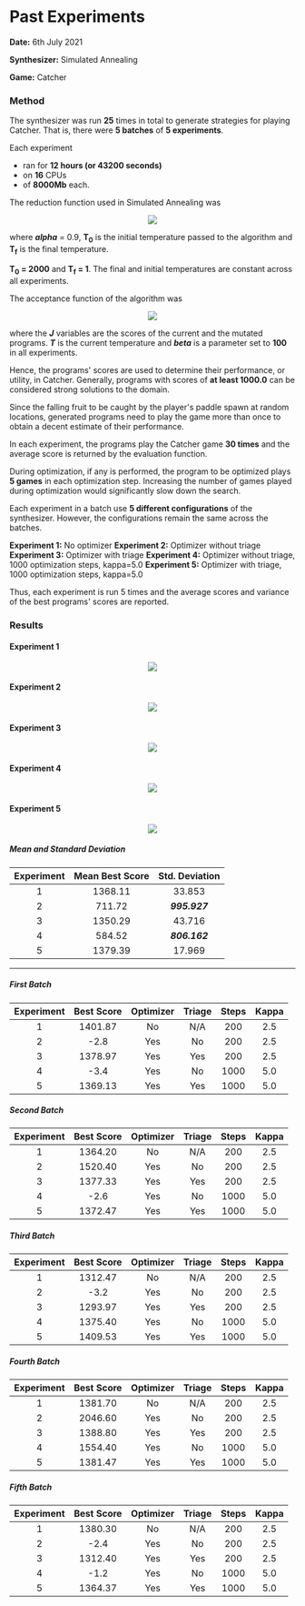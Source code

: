 # Past Experiments

**Date:** 6th July 2021

**Synthesizer:** Simulated Annealing

**Game:** Catcher

### Method

The synthesizer was run **25** times in total to generate strategies for playing Catcher. That is, there were **5 batches** of **5 experiments**.

Each experiment
* ran for **12 hours (or 43200 seconds)**
* on **16** CPUs
* of **8000Mb** each.

The reduction function used in Simulated Annealing was

<div align='center'>
    <img src='http://www.sciweavers.org/upload/Tex2Img_1625602607/render.png' />
</div>

where ***alpha*** = 0.9, **T<sub>0</sub>** is the initial temperature passed to the algorithm and **T<sub>f</sub>** is the final temperature.

**T<sub>0</sub> = 2000** and **T<sub>f</sub> = 1**. The final and initial temperatures are constant across all experiments.

The acceptance function of the algorithm was

<div align='center'>
    <img src='http://www.sciweavers.org/upload/Tex2Img_1625604021/render.png'>
</div>

where the ***J*** variables are the scores of the current and the mutated programs. ***T*** is the current temperature and ***beta*** is a parameter set to **100** in all experiments.

Hence, the programs' scores are used to determine their performance, or utility, in Catcher. Generally, programs with scores of **at least 1000.0** can be considered strong solutions to the domain.

Since the falling fruit to be caught by the player's paddle spawn at random locations, generated programs need to play the game more than once to obtain a decent estimate of their performance.

In each experiment, the programs play the Catcher game **30 times** and the average score is returned by the evaluation function. 

During optimization, if any is performed, the program to be optimized plays **5 games** in each optimization step. Increasing the number of games played during optimization would significantly slow down the search.

Each experiment in a batch use **5 different configurations** of the synthesizer. However, the configurations remain the same across the batches.

**Experiment 1:** No optimizer
**Experiment 2:** Optimizer without triage
**Experiment 3:** Optimizer with triage
**Experiment 4:** Optimizer without triage, 1000 optimization steps, kappa=5.0
**Experiment 5:** Optimizer with triage, 1000 optimization steps, kappa=5.0

Thus, each experiment is run 5 times and the average scores and variance of the best programs' scores are reported.

### Results

#### Experiment 1

<div align='center'>
    <img src='https://github.com/olivier-vadiaval/PyGames-synthesis/blob/main/graph_no_optimizer.png?raw=true' />
</div>

#### Experiment 2

<div align='center'>
    <img src='https://github.com/olivier-vadiaval/PyGames-synthesis/blob/main/graph_optimizer_no_triage.png?raw=true' />
</div>

#### Experiment 3

<div align='center'>
    <img src='https://github.com/olivier-vadiaval/PyGames-synthesis/blob/main/graph_optimizer_triage.png?raw=true' />
</div>

#### Experiment 4

<div align='center'>
    <img src='https://github.com/olivier-vadiaval/PyGames-synthesis/blob/main/graph_optimizer_no_triage_1000_iter_5_kappa.png?raw=true' />
</div>

#### Experiment 5

<div align='center'>
    <img src='https://github.com/olivier-vadiaval/PyGames-synthesis/blob/main/graph_optimizer_triage_1000_iter_5_kappa.png?raw=true' />
</div>

##### Mean and Standard Deviation

| Experiment | Mean Best Score | Std. Deviation |
|:----------:|:---------------:|:--------------:|
|      1     |     1368.11     |     33.853     |
|      2     |      711.72     | ***995.927***  |
|      3     |     1350.29     |     43.716     |
|      4     |      584.52     | ***806.162***  |
|      5     |     1379.39     |     17.969     |

___

##### First Batch

| Experiment | Best Score | Optimizer | Triage | Steps | Kappa |
|:----------:|:----------:|:---------:|:------:|:-----:|:-----:|
|      1     |   1401.87  |    No     |   N/A  |  200  |  2.5  |
|      2     |    -2.8    |    Yes    |   No   |  200  |  2.5  |
|      3     |   1378.97  |    Yes    |   Yes  |  200  |  2.5  |
|      4     |    -3.4    |    Yes    |   No   |  1000 |  5.0  |
|      5     |   1369.13  |    Yes    |   Yes  |  1000 |  5.0  |

##### Second Batch

| Experiment | Best Score | Optimizer | Triage | Steps | Kappa |
|:----------:|:----------:|:---------:|:------:|:-----:|:-----:|
|      1     |   1364.20  |    No     |   N/A  |  200  |  2.5  |
|      2     |   1520.40  |    Yes    |   No   |  200  |  2.5  |
|      3     |   1377.33  |    Yes    |   Yes  |  200  |  2.5  |
|      4     |    -2.6    |    Yes    |   No   |  1000 |  5.0  |
|      5     |   1372.47  |    Yes    |   Yes  |  1000 |  5.0  |

##### Third Batch

| Experiment | Best Score | Optimizer | Triage | Steps | Kappa |
|:----------:|:----------:|:---------:|:------:|:-----:|:-----:|
|      1     |   1312.47  |    No     |   N/A  |  200  |  2.5  |
|      2     |    -3.2    |    Yes    |   No   |  200  |  2.5  |
|      3     |   1293.97  |    Yes    |   Yes  |  200  |  2.5  |
|      4     |   1375.40  |    Yes    |   No   |  1000 |  5.0  |
|      5     |   1409.53  |    Yes    |   Yes  |  1000 |  5.0  |

##### Fourth Batch

| Experiment | Best Score | Optimizer | Triage | Steps | Kappa |
|:----------:|:----------:|:---------:|:------:|:-----:|:-----:|
|      1     |   1381.70  |    No     |   N/A  |  200  |  2.5  |
|      2     |   2046.60  |    Yes    |   No   |  200  |  2.5  |
|      3     |   1388.80  |    Yes    |   Yes  |  200  |  2.5  |
|      4     |   1554.40  |    Yes    |   No   |  1000 |  5.0  |
|      5     |   1381.47  |    Yes    |   Yes  |  1000 |  5.0  |

##### Fifth Batch

| Experiment | Best Score | Optimizer | Triage | Steps | Kappa |
|:----------:|:----------:|:---------:|:------:|:-----:|:-----:|
|      1     |   1380.30  |    No     |   N/A  |  200  |  2.5  |
|      2     |    -2.4    |    Yes    |   No   |  200  |  2.5  |
|      3     |   1312.40  |    Yes    |   Yes  |  200  |  2.5  |
|      4     |    -1.2    |    Yes    |   No   |  1000 |  5.0  |
|      5     |   1364.37  |    Yes    |   Yes  |  1000 |  5.0  |
